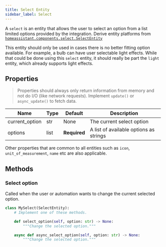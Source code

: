 ```yaml
---
title: Select Entity
sidebar_label: Select
---
```


A `select` is an entity that allows the user to select an option from a list limited options provided by the integration. Derive entity platforms from [`homeassistant.components.select.SelectEntity`](https://github.com/home-assistant/home-assistant/blob/master/homeassistant/components/select/__init__.py)

This entity should only be used in cases there is no better fitting option available.
For example, a bulb can have user selectable light effects. While that could be done using this `select` entity, it should really be part the `light` entity, which already supports light effects.

## Properties

> Properties should always only return information from memory and not do I/O (like network requests). Implement `update()` or `async_update()` to fetch data.

| Name | Type | Default | Description
| ---- | ---- | ------- | -----------
| current_option | str | None | The current select option
| options | list | **Required** | A list of available options as strings

Other properties that are common to all entities such as `icon`, `unit_of_measurement`, `name` etc are also applicable.

## Methods

### Select option

Called when the user or automation wants to change the current selected option.

```python
class MySelect(SelectEntity):
    # Implement one of these methods.

    def select_option(self, option: str) -> None:
        """Change the selected option."""

    async def async_select_option(self, option: str) -> None:
        """Change the selected option."""

```

